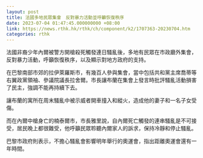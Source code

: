 ```yaml
---
layout: post
title: 法國多地民眾集會　反對暴力活動並呼籲恢復秩序
date: 2023-07-04 01:47:45.000000000 +08:00
link: https://news.rthk.hk/rthk/ch/component/k2/1707363-20230704.htm
categories: rthk
---
```


法國非裔少年內爾被警方開槍殺死觸發連日騷亂後，多地有民眾在市政廳外集會，反對暴力活動，呼籲恢復秩序，以及顯示對地方政府的支持。

在巴黎南部市郊的拉伊萊羅斯市，有幾百人參與集會，當中包括共和黨主席喬蒂等右翼政黨領袖、參議院議長拉舍爾。市長讓布蘭在集會上發言時批評騷亂活動損害了民主，強調不能再持續下去。

讓布蘭的寓所在周末騷亂中被示威者開車撞入和縱火，造成他的妻子和一名子女受傷。

而在內爾中槍身亡的楠泰爾市，市長雅里說，自內爾死亡觸發的連串騷亂是不可接受，居民晚上都很難受，他呼籲民眾聆聽內爾家人的訴求，保持冷靜和停止騷亂。

巴黎市政府則表示，不擔心騷亂會影響明年舉行的奧運會，指出距離奧運會還有一年時間。
